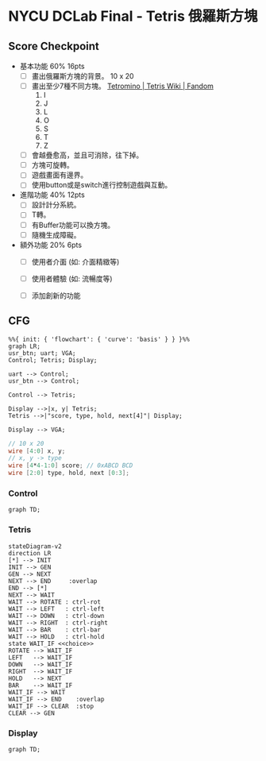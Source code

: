 # NYCU DCLab Final - Tetris 俄羅斯方塊

## Score Checkpoint

- 基本功能 60% 16pts
    - [ ] 畫出俄羅斯方塊的背景。 10 x 20
    - [ ] 畫出至少7種不同方塊。
      [Tetromino | Tetris Wiki | Fandom](https://tetris.fandom.com/wiki/Tetromino?file=Tetromino_image.png)
      1. I
      2. J
      3. L
      4. O
      5. S
      6. T
      7. Z
    - [ ] 會越疊愈高，並且可消除，往下掉。
    - [ ] 方塊可旋轉。
    - [ ] 遊戲畫面有邊界。
    - [ ] 使用button或是switch進行控制遊戲與互動。
- 進階功能 40% 12pts
    - [ ] 設計計分系統。
    - [ ] T轉。
    - [ ] 有Buffer功能可以換方塊。
    - [ ] 隨機生成障礙。
- 額外功能 20% 6pts
    - [ ] 使用者介面 (如: 介面精緻等)
    - [ ] 使用者體驗 (如: 流暢度等)
    - [ ] 添加創新的功能


## CFG

```mermaid
%%{ init: { 'flowchart': { 'curve': 'basis' } } }%%
graph LR;
usr_btn; uart; VGA;
Control; Tetris; Display;

uart --> Control;
usr_btn --> Control;

Control --> Tetris;

Display -->|x, y| Tetris;
Tetris -->|"score, type, hold, next[4]"| Display;

Display --> VGA;
```

```verilog
// 10 x 20
wire [4:0] x, y;
// x, y -> type
wire [4*4-1:0] score; // 0xABCD BCD
wire [2:0] type, hold, next [0:3];
```

### Control

```mermaid
graph TD;
```

### Tetris

```mermaid
stateDiagram-v2
direction LR
[*] --> INIT
INIT --> GEN
GEN --> NEXT
NEXT --> END     :overlap
END --> [*]
NEXT --> WAIT
WAIT --> ROTATE : ctrl-rot
WAIT --> LEFT   : ctrl-left
WAIT --> DOWN   : ctrl-down
WAIT --> RIGHT  : ctrl-right
WAIT --> BAR    : ctrl-bar
WAIT --> HOLD   : ctrl-hold
state WAIT_IF <<choice>>
ROTATE --> WAIT_IF
LEFT   --> WAIT_IF
DOWN   --> WAIT_IF
RIGHT  --> WAIT_IF
HOLD   --> NEXT
BAR    --> WAIT_IF
WAIT_IF --> WAIT
WAIT_IF --> END    :overlap
WAIT_IF --> CLEAR  :stop
CLEAR --> GEN
```

### Display

```mermaid
graph TD;
```
